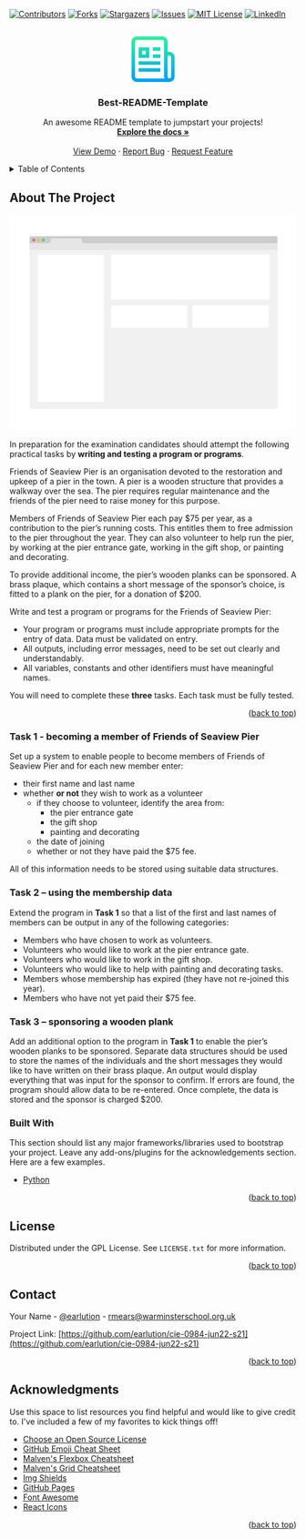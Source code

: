 <div id="top"></div>
<!--
*** Thanks for checking out the Best-README-Template. If you have a suggestion
*** that would make this better, please fork the repo and create a pull request
*** or simply open an issue with the tag "enhancement".
*** Don't forget to give the project a star!
*** Thanks again! Now go create something AMAZING! :D
-->



<!-- PROJECT SHIELDS -->
<!--
*** I'm using markdown "reference style" links for readability.
*** Reference links are enclosed in brackets [ ] instead of parentheses ( ).
*** See the bottom of this document for the declaration of the reference variables
*** for contributors-url, forks-url, etc. This is an optional, concise syntax you may use.
*** https://www.markdownguide.org/basic-syntax/#reference-style-links
-->
[![Contributors][contributors-shield]][contributors-url]
[![Forks][forks-shield]][forks-url]
[![Stargazers][stars-shield]][stars-url]
[![Issues][issues-shield]][issues-url]
[![MIT License][license-shield]][license-url]
[![LinkedIn][linkedin-shield]][linkedin-url]



<!-- PROJECT LOGO -->
<br />
<div align="center">
  <a href="https://github.com/othneildrew/Best-README-Template">
    <img src="images/logo.png" alt="Logo" width="80" height="80">
  </a>

  <h3 align="center">Best-README-Template</h3>

  <p align="center">
    An awesome README template to jumpstart your projects!
    <br />
    <a href="https://github.com/othneildrew/Best-README-Template"><strong>Explore the docs »</strong></a>
    <br />
    <br />
    <a href="https://github.com/othneildrew/Best-README-Template">View Demo</a>
    ·
    <a href="https://github.com/othneildrew/Best-README-Template/issues">Report Bug</a>
    ·
    <a href="https://github.com/othneildrew/Best-README-Template/issues">Request Feature</a>
  </p>
</div>



<!-- TABLE OF CONTENTS -->
<details>
  <summary>Table of Contents</summary>
  <ol>
    <li>
      <a href="#about-the-project">About The Project</a>
      <ul>
        <li><a href="#built-with">Built With</a></li>
      </ul>
    </li>
    <li>
      <a href="#getting-started">Getting Started</a>
      <ul>
        <li><a href="#prerequisites">Prerequisites</a></li>
        <li><a href="#installation">Installation</a></li>
      </ul>
    </li>
    <li><a href="#usage">Usage</a></li>
    <li><a href="#roadmap">Roadmap</a></li>
    <li><a href="#contributing">Contributing</a></li>
    <li><a href="#license">License</a></li>
    <li><a href="#contact">Contact</a></li>
    <li><a href="#acknowledgments">Acknowledgments</a></li>
  </ol>
</details>



<!-- ABOUT THE PROJECT -->
## About The Project

[![Product Name Screen Shot][product-screenshot]](https://example.com)

In preparation for the examination candidates should attempt the following practical tasks by **writing and testing a program or programs**.

Friends of Seaview Pier is an organisation devoted to the restoration and upkeep of a pier in the town.  A pier is a wooden structure that provides a walkway over the sea.  The pier requires regular maintenance and the friends of the pier need to raise money for this purpose.

Members of Friends of Seaview Pier each pay $75 per year, as a contribution to the pier’s running costs.  This entitles them to free admission to the pier throughout the year. They can also volunteer to help run the pier, by working at the pier entrance gate, working in the gift shop, or painting and decorating.

To provide additional income, the pier’s wooden planks can be sponsored. A brass plaque, which contains a short message of the sponsor’s choice, is fitted to a plank on the pier, for a donation of $200.

Write and test a program or programs for the Friends of Seaview Pier:

<ul>
  <li>Your program or programs must include appropriate prompts for the entry of data. Data must be validated on entry.</li>
  <li>All outputs, including error messages, need to be set out clearly and understandably.</li>
  <li>All variables, constants and other identifiers must have meaningful names.</li>
</ul>

You will need to complete these **three** tasks. Each task must be fully tested.

<p align="right">(<a href="#top">back to top</a>)</p>



### Task 1 - becoming a member of Friends of Seaview Pier

Set up a system to enable people to become members of Friends of Seaview Pier and for each new member enter:

* their first name and last name
* whether **or not** they wish to work as a volunteer
  * if they choose to volunteer, identify the area from:
    * the pier entrance gate
    * the gift shop
    * painting and decorating
  * the date of joining
  * whether or not they have paid the $75 fee.
 
All of this information needs to be stored using suitable data structures.



### Task 2 – using the membership data

Extend the program in **Task 1** so that a list of the first and last names of members can be output in any of the following categories:

* Members who have chosen to work as volunteers.
* Volunteers who would like to work at the pier entrance gate.
* Volunteers who would like to work in the gift shop.
* Volunteers who would like to help with painting and decorating tasks.
* Members whose membership has expired (they have not re-joined this year).
* Members who have not yet paid their $75 fee.



### Task 3 – sponsoring a wooden plank
Add an additional option to the program in **Task 1** to enable the pier’s wooden planks to be sponsored.  Separate data structures should be used to store the names of the individuals and the short messages they would like to have written on their brass plaque.  An output would display everything that was input for the sponsor to confirm. If errors are found, the program should allow data to be re-entered.  Once complete, the data is stored and the sponsor is charged $200.



### Built With

This section should list any major frameworks/libraries used to bootstrap your project. Leave any add-ons/plugins for the acknowledgements section. Here are a few examples.

* [Python](https://python.org/)

<p align="right">(<a href="#top">back to top</a>)</p>



<!-- LICENSE -->
## License

Distributed under the GPL License. See `LICENSE.txt` for more information.

<p align="right">(<a href="#top">back to top</a>)</p>



<!-- CONTACT -->
## Contact

Your Name - [@earlution](https://twitter.com/earlution) - rmears@warminsterschool.org.uk

Project Link: [https://github.com/earlution/cie-0984-jun22-s21](https://github.com/earlution/cie-0984-jun22-s21)

<p align="right">(<a href="#top">back to top</a>)</p>



<!-- ACKNOWLEDGMENTS -->
## Acknowledgments

Use this space to list resources you find helpful and would like to give credit to. I've included a few of my favorites to kick things off!

* [Choose an Open Source License](https://choosealicense.com)
* [GitHub Emoji Cheat Sheet](https://www.webpagefx.com/tools/emoji-cheat-sheet)
* [Malven's Flexbox Cheatsheet](https://flexbox.malven.co/)
* [Malven's Grid Cheatsheet](https://grid.malven.co/)
* [Img Shields](https://shields.io)
* [GitHub Pages](https://pages.github.com)
* [Font Awesome](https://fontawesome.com)
* [React Icons](https://react-icons.github.io/react-icons/search)

<p align="right">(<a href="#top">back to top</a>)</p>



<!-- MARKDOWN LINKS & IMAGES -->
<!-- https://www.markdownguide.org/basic-syntax/#reference-style-links -->
[contributors-shield]: https://img.shields.io/github/contributors/othneildrew/Best-README-Template.svg?style=for-the-badge
[contributors-url]: https://github.com/othneildrew/Best-README-Template/graphs/contributors
[forks-shield]: https://img.shields.io/github/forks/othneildrew/Best-README-Template.svg?style=for-the-badge
[forks-url]: https://github.com/othneildrew/Best-README-Template/network/members
[stars-shield]: https://img.shields.io/github/stars/othneildrew/Best-README-Template.svg?style=for-the-badge
[stars-url]: https://github.com/othneildrew/Best-README-Template/stargazers
[issues-shield]: https://img.shields.io/github/issues/othneildrew/Best-README-Template.svg?style=for-the-badge
[issues-url]: https://github.com/othneildrew/Best-README-Template/issues
[license-shield]: https://img.shields.io/github/license/othneildrew/Best-README-Template.svg?style=for-the-badge
[license-url]: https://github.com/othneildrew/Best-README-Template/blob/master/LICENSE.txt
[linkedin-shield]: https://img.shields.io/badge/-LinkedIn-black.svg?style=for-the-badge&logo=linkedin&colorB=555
[linkedin-url]: https://linkedin.com/in/othneildrew
[product-screenshot]: images/screenshot.png
